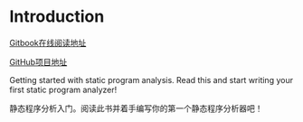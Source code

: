 # Introduction

[Gitbook在线阅读地址](https://ranger-nju.gitbook.io/static-program-analysis-book/)

[GitHub项目地址](https://github.com/RangerNJU/Static-Program-Analysis-Book)

Getting started with static program analysis. Read this and start writing your first static program analyzer!

静态程序分析入门。阅读此书并着手编写你的第一个静态程序分析器吧！


